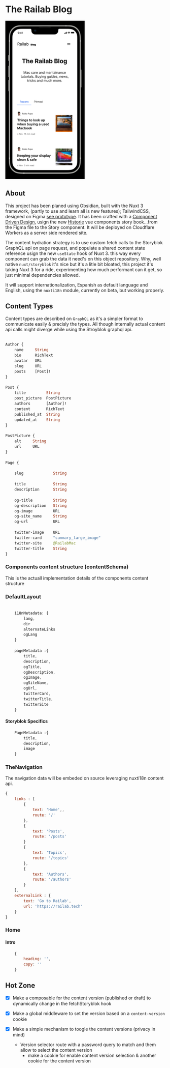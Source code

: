 # The Railab Blog

<img src="./capture.png" width="250px" />


## About
This project has been planed using Obsidian, built with the Nuxt 3 framework, (partly to use and learn all is new features); TailwindCSS, designed on Figma [see prototype](https://www.figma.com/proto/pVXX2U1TjvpfwLzVOexRW1/blog.railab.tech?page-id=125%3A1689&node-id=125%3A2086&viewport=-55%2C420%2C0.11&scaling=scale-down). It has been crafted with a [Component Driven Design](https://www.componentdriven.org), usign the new [Historie](https://histoire.dev/) vue components story book...from the Figma file to the  Story component. It will be deployed on Cloudflare Workers as a server side rendered site.


The content hydration strategy is to use custom fetch calls to the Storyblok GraphQL api on page request, and populate a shared content state reference usign the new `useState` hook of Nuxt 3. this way every component can grab the data it need's on this object repository. Why, well native `nuxt/storyblok` it's nice but it's a litle bit bloated, this project it's taking Nuxt 3 for a ride, experimenting how much performant can it get, so just minimal dependencies allowed. 

It will support internationalization, Espanish as default language and English, using the `nuxti18n` module, currently on beta, but working properly.


## Content Types
Content types are described on `GraphQL` as it's a simpler format to communicate easily & precisly the types. All though internally actual content api calls might diverge while using the Stroyblok graphql api.


```graphql

Author {
    name     String
    bio      RichText
    avatar   URL
    slug     URL
    posts    [Post]!
}

Post {
    title         String
    post_picture  PostPicture
    authors       [Author]!
    content       RichText
    published_at  String
    updated_at    String
}

PostPicture {
    alt     String
    url     URL
}

Page {

    slug             String

    title            String
    description      String

    og-title         String
    og-description   String
    og-image         URL
    og-site_name     String
    og-url           URL

    twitter-image    URL
    twitter-card     "summary_large_image"
    twitter-site     @RailabMac
    twitter-title    String
}

```

### Components content structure (contentSchema)
This is the actuall implementation details of the components content structure

### DefaultLayout
```js

    i18nMetadata: {
        lang,
        dir
        alternateLinks
        ogLang
    }

    pageMetadata :{
        title,
        description,
        ogTitle,
        ogDescription,
        ogImage,
        ogSiteName,
        ogUrl,
        twitterCard,
        twitterTitle,
        twitterSite
    }

```
#### Storyblok Specifics
```js
    PageMetadata :{
        title,
        description,
        image
    }
```

### TheNavigation
The navigation data will be embeded on source leveraging nuxti18n content api.
```js
{
    links : [
        {
            text: 'Home',,
            route: '/'
        },
        {
            text: 'Posts',
            route: '/posts'
        }
        {
            text: 'Topics',
            route: '/topics'
        },
        {
            text: 'Authors',
            route: '/authors'
        }
    ],
    externalLink : {
        text: 'Go to Railab',
        url: 'https://railab.tech'
    }
}
```

### Home
####  Intro
```js
    {
        heading: '',
        copy: ''
    }
```



## Hot Zone

- [x] Make a composable for the content version (published or draft) to dynamically change in the fetchStoryblok hook

- [x] Make a global middleware to set the version based on a `content-version` cookie
- [x] Make a simple mechanism to toogle the content versions (privacy in mind)
  - Version selector route with a password query to match and them allow to select the content version
    - make a cookie for enable content version selection & another cookie for the content version